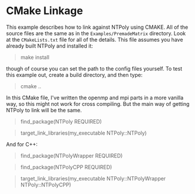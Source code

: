 # CMake Linkage

This example describes how to link against NTPoly using CMAKE. All of the
source files are the same as in the `Examples/PremadeMatrix` directory.
Look at the `CMakeLists.txt` file for all of the details. This file
assumes you have already built NTPoly and installed it:

> make install

though of course you can set the path to the config files yourself. To test
this example out, create a build directory, and then type:

> cmake ..

In this CMake file, I've written the openmp and mpi parts in a more vanilla
way, so this might not work for cross compiling. But the main way of
getting NTPoly to link will be the same.

> find_package(NTPoly REQUIRED)

> target_link_libraries(my_executable NTPoly::NTPoly)

And for C++:
> find_package(NTPolyWrapper REQUIRED)

> find_package(NTPolyCPP REQUIRED)

> target_link_libraries(my_executable NTPoly::NTPolyWrapper NTPoly::NTPolyCPP)
